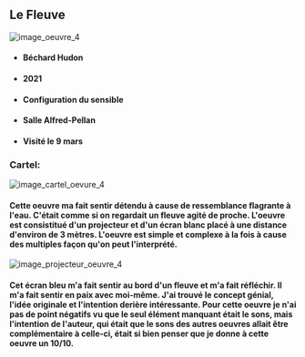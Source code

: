 ## Le Fleuve

![image_oeuvre_4](Medias/image_oeuvre_4.jpg)

* #### Béchard Hudon
* #### 2021
* #### Configuration du sensible
* #### Salle Alfred-Pellan
* #### Visité le 9 mars

### Cartel:
![image_cartel_oevure_4](Medias/image_cartel_oeuvre_4.jpg)

#### Cette oeuvre ma fait sentir détendu à cause de ressemblance flagrante à l'eau. C'était comme si on regardait un fleuve agité de proche. L'oeuvre est consistitué d'un projecteur et d'un écran blanc placé à une distance d'environ de 3 mètres. L'oeuvre est simple et complexe à la fois à cause des multiples façon qu'on peut l'interprété.

![image_projecteur_oeuvre_4](Medias/image_projecteur_oeuvre_4.jpg)

#### Cet écran bleu m'a fait sentir au bord d'un fleuve et m'a fait réfléchir. Il m'a fait sentir en paix avec moi-même. J'ai trouvé le concept génial, l'idée originale et l'intention derière intéressante. Pour cette oeuvre je n'ai pas de point négatifs vu que le seul élément manquant était le sons, mais l'intention de l'auteur, qui était que le sons des autres oeuvres allait être complémentaire à celle-ci, était si bien penser que je donne à cette oeuvre un 10/10.
